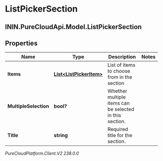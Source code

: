 # ListPickerSection

## ININ.PureCloudApi.Model.ListPickerSection

## Properties

|Name | Type | Description | Notes|
|------------ | ------------- | ------------- | -------------|
| **Items** | [**List&lt;ListPickerItem&gt;**](ListPickerItem) | List of items to choose from in the section | |
| **MultipleSelection** | **bool?** | Whether multiple items can be selected in this section. | |
| **Title** | **string** | Required title for the section. | |



_PureCloudPlatform.Client.V2 238.0.0_
